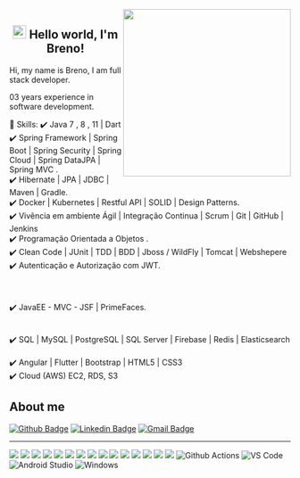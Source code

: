 <img align="right" width="300" height="300" src="https://raw.githubusercontent.com/MicaelliMedeiros/micaellimedeiros/master/image/computer-illustration.png">
<div aling="center">


 <h2 align="center"> 
<div aling="center" rel="noopener noreferrer" href="https://github.com/rajput2107/rajput2107/blob/master/Assets/Earth.gif">
 <img src="https://github.com/rajput2107/rajput2107/raw/master/Assets/Earth.gif" width="24px" style="max-width:100%;"> Hello world, I'm Breno!
</div>
 </h2>
 
</div>

Hi, my name is Breno, I am full stack developer.

03 years experience in software development.

🏡 Skills:
✔️ Java 7 , 8 , 11 | Dart<br>
✔️ Spring Framework | Spring Boot | Spring Security | Spring Cloud | Spring DataJPA | Spring MVC .<br>
✔️ Hibernate | JPA | JDBC | Maven | Gradle.<br>
✔️ Docker | Kubernetes | Restful API | SOLID | Design Patterns.<br>
✔️ Vivência em ambiente Ágil | Integração Continua | Scrum | Git | GitHub | Jenkins<br>
✔️ Programação Orientada a Objetos .<br>
✔️ Clean Code | JUnit | TDD | BDD | Jboss / WildFly | Tomcat | Webshepere<br>
✔️ Autenticação e Autorização com JWT.<br><br><br><br>
✔️ JavaEE - MVC - JSF | PrimeFaces.<br><br><br>
✔️ SQL | MySQL | PostgreSQL | SQL Server | Firebase | Redis | Elasticsearch<br><br>
✔️ Angular | Flutter | Bootstrap | HTML5 | CSS3 <br>
✔️ Cloud (AWS) EC2, RDS, S3
 
 
## About me 
[![Github Badge](https://img.shields.io/badge/-Github-000?style=flat-square&logo=Github&logoColor=white&link=link_do_seu_perfil_no_github)](https://github.com/brenorusciolelli/brenorusciolelli)
[![Linkedin Badge](https://img.shields.io/badge/-LinkedIn-blue?style=flat-square&logo=Linkedin&logoColor=white&link=link_do_seu_perfil_no_linkedin)](https://www.linkedin.com/in/breno-rusciolelhe-brito-82575b85/)
[![Gmail Badge](https://img.shields.io/badge/-Gmail-c14438?style=flat-square&logo=Gmail&logoColor=white&link=mailto:seu_email)](brenorusciolelli@gmail.com)
 
 ----------------------------------------------------------------------------------------------------------------------------------------------------------------------------------
 
<img src = "https://img.shields.io/badge/-HTML5-E34F26?style=flat&logo=html5&logoColor=white"> <img src = "https://img.shields.io/badge/-CSS3-1572B6?style=flat&logo=css3&logoColor=white">
<img src="https://img.shields.io/badge/-Bootstrap-563D7C?style=flat&logo=bootstrap&logoColor=white">
<img src="https://img.shields.io/badge/-JavaScript-eed718?style=flat&logo=javascript&logoColor=ffffff">
<img src="https://img.shields.io/badge/-React-000000?style=flat&logo=react&logoColor=00c8ff">
<img src="https://img.shields.io/badge/-MongoDB-4DB33D?style=flat&logo=mongodb&logoColor=FFFFFF">
<img src="https://img.shields.io/badge/-MySQL-F29111?style=flat&logo=mysql&logoColor=FFFFFF">
<img src="https://img.shields.io/badge/-Node.js-3C873A?style=flat&logo=Node.js&logoColor=white">
<img src="https://img.shields.io/badge/-Firebase-FFA611?style=flat&logo=firebase&logoColor=FFFFFF">
<img src="http://img.shields.io/badge/-Google%20Cloud%20Platform-4285F4?style=flat&logo=google%20cloud&logoColor=white">
<img src="http://img.shields.io/badge/-Git-F1502F?style=flat&logo=git&logoColor=FFFFFF">
<img src="http://img.shields.io/badge/-Github-000000?style=flat&logo=github&logoColor=FFFFFF">
<img src="http://img.shields.io/badge/-VS%20Code-007ACC?style=flat&logo=visual%20studio%20code&logoColor=white">
<img src="http://img.shields.io/badge/-Heroku-430098?style=flat&logo=heroku&logoColor=white">
 <img src="https://img.shields.io/badge/-Flutter-3a495d?style=flat&logo=flutter&logoColor=67b7f7">
![Github Actions](http://img.shields.io/badge/-Github%20Actions-2088FF?style=flat-square&logo=github-actions&logoColor=ffffff)
![VS Code](http://img.shields.io/badge/-VS%20Code-007ACC?style=flat-square&logo=visual-studio-code&logoColor=ffffff)
![Android Studio](http://img.shields.io/badge/-Android%20Studio-3DDC84?style=flat-square&logo=android-studio&logoColor=ffffff)
![Windows](http://img.shields.io/badge/-Windows-0078D6?style=flat-square&logo=windows&logoColor=ffffff)





                    


